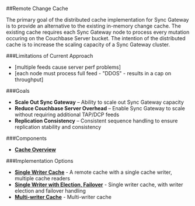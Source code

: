 ##Remote Change Cache

The primary goal of the distributed cache implementation for Sync Gateway is to provide an 
alternative to the existing in-memory change cache. The existing cache requires each Sync Gateway
node to process every mutation occuring on the Couchbase Server bucket.  The intention of the distributed
cache is to increase the scaling capacity of a Sync Gateway cluster.

###Limitations of Current Approach
- [multiple feeds cause server perf problems]
- [each node must process full feed - "DDOS" - results in a cap on throughput]

###Goals

- **Scale Out Sync Gateway** – Ability to scale out Sync Gateway capacity  
- **Reduce Couchbase Server Overhead** – Enable Sync Gateway to scale without requiring additional TAP/DCP feeds 
- **Replication Consistency** – Consistent sequence handling to ensure replication stability and consistency

###Components
- **[Cache Overview](cache_overview.md)** 

###Implementation Options
- **[Single Writer Cache](single_writer.md)** - A remote cache with a single cache writer, multiple cache readers
- **[Single Writer with Election, Failover](single_writer_with_failover.md)** - Single writer cache, with writer election and failover handling
- **[Multi-writer Cache](multi_writer.md)** - Multi-writer cache

